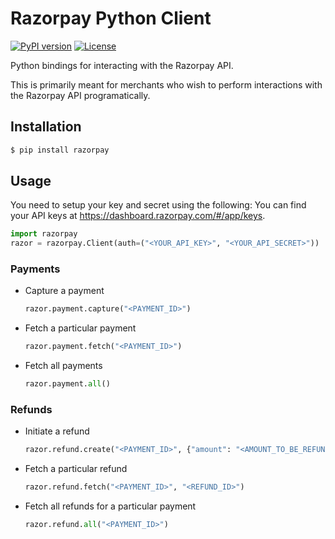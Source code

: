 # Razorpay Python Client

[![PyPI version](https://img.shields.io/pypi/v/razorpay.svg?style=flat-square)](https://pypi.python.org/pypi/razorpay)
[![License](https://img.shields.io/:license-mit-blue.svg?style=flat-square)](http://decached.mit-license.org)

Python bindings for interacting with the Razorpay API. 

This is primarily meant for merchants who wish to perform interactions with the Razorpay API programatically.

## Installation

```sh
$ pip install razorpay
```

## Usage

You need to setup your key and secret using the following:
You can find your API keys at <https://dashboard.razorpay.com/#/app/keys>.

```py
import razorpay
razor = razorpay.Client(auth=("<YOUR_API_KEY>", "<YOUR_API_SECRET>"))
```


### Payments

- Capture a payment

    ```py
    razor.payment.capture("<PAYMENT_ID>")
    ```

- Fetch a particular payment

    ```py
    razor.payment.fetch("<PAYMENT_ID>")
    ```

- Fetch all payments

    ```py
    razor.payment.all()
    ```

### Refunds

- Initiate a refund

    ```py
    razor.refund.create("<PAYMENT_ID>", {"amount": "<AMOUNT_TO_BE_REFUNDED>"})
    ```

- Fetch a particular refund

    ```py
    razor.refund.fetch("<PAYMENT_ID>", "<REFUND_ID>")
    ```

- Fetch all refunds for a particular payment

    ```py
    razor.refund.all("<PAYMENT_ID>")
    ```
